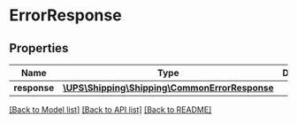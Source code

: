 # ErrorResponse

## Properties
Name | Type | Description | Notes
------------ | ------------- | ------------- | -------------
**response** | [**\UPS\Shipping\Shipping\CommonErrorResponse**](CommonErrorResponse.md) |  | [optional] 

[[Back to Model list]](../../README.md#documentation-for-models) [[Back to API list]](../../README.md#documentation-for-api-endpoints) [[Back to README]](../../README.md)

